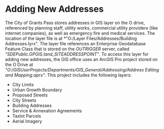 # Adding New Addresses

The City of Grants Pass stores addresses in GIS layer on the O drive, referenced by planning staff, utility works, commercial utility providers (like internet companies), as well as emergency fire and medical services.  The location of the layer file is at *"O:/Layer Files/Addresses/Building Addresses.lyrx".  The layer file references an Enterprise Geodatabase Feature Class that is stored on the *OUTRIGGER* server, called *"SDEPublic.GPGIS.land_SITEADDRESSPOINT"*.  To access this layer for adding new addresses, the GIS office uses an ArcGIS Pro project stored on the O Drive at *"O:/GISUserProjects/Departments/GIS_General/Addressing/Address Editing and Mapping.aprx"*.  This project includes the following layers:

- City Limits
- Urban Growth Boundary
- Proposed Streets
- City Streets
- Building Addresses
- Service & Annexation Agreements
- Taxlot Parcels
- Aerial Imagery

